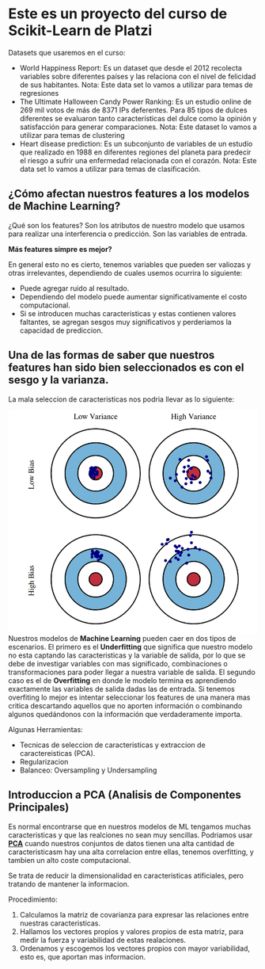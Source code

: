 # Este es un proyecto del curso de Scikit-Learn de Platzi

Datasets que usaremos en el curso:

- World Happiness Report: Es un dataset que desde el 2012 recolecta variables sobre diferentes países y las relaciona con el nivel de felicidad de sus habitantes. Nota: Este data set lo vamos a utilizar para temas de regresiones
- The Ultimate Halloween Candy Power Ranking: Es un estudio online de 269 mil votos de más de 8371 IPs deferentes. Para 85 tipos de dulces diferentes se evaluaron tanto características del dulce como la opinión y satisfacción para generar comparaciones. Nota: Este dataset lo vamos a utilizar para temas de clustering
- Heart disease prediction: Es un subconjunto de variables de un estudio que realizado en 1988 en diferentes regiones del planeta para predecir el riesgo a sufrir una enfermedad relacionada con el corazón. Nota: Este data set lo vamos a utilizar para temas de clasificación.

## **¿Cómo afectan nuestros features a los modelos de Machine Learning?**

¿Qué son los features? Son los atributos de nuestro modelo que usamos para realizar una interferencia o predicción. Son las variables de entrada.

**Más features simpre es mejor?**

En general esto no es cierto, tenemos variables que pueden ser valiozas y otras irrelevantes, dependiendo de cuales usemos ocurrira lo siguiente:

- Puede agregar ruido al resultado.
- Dependiendo del modelo puede aumentar significativamente el costo computacional.
- Si se introducen muchas caracteristicas y estas contienen valores faltantes, se agregan sesgos muy significativos y perderiamos la capacidad de prediccion.

## **Una de las formas de saber que nuestros features han sido bien seleccionados es con el sesgo y la varianza.**

La mala seleccion de caracteristicas nos podria llevar as lo siguiente:

<img src="/Images/Markdown/var_bias.png"
     alt="Markdown Monster icon"
     style="float: left; margin-right: 10px;" />

Nuestros modelos de **Machine Learning** pueden caer en dos tipos de escenarios. El primero es el **Underfitting** que significa que nuestro modelo no esta captando las caracteristicas y la variable de salida, por lo que se debe de investigar variables con mas significado, combinaciones o transformaciones para poder llegar a nuestra variable de salida. El segundo caso es el de **Overfitting** en donde le modelo termina es aprendiendo exactamente las variables de salida dadas las de entrada.  Si tenemos overfiting lo mejor es intentar seleccionar los features de una manera mas critica descartando aquellos que no aporten información o combinando algunos quedándonos con la información que verdaderamente importa.

Algunas Herramientas:

- Tecnicas de seleccion de caracteristicas y extraccion de caractereisticas (PCA).
- Regularizacion
- Balanceo: Oversampling y Undersampling

## Introduccion a PCA (Analisis de Componentes Principales)

Es normal encontrarse que en nuestros modelos de ML tengamos muchas caracteristicas y que las realciones no sean muy sencillas. Podriamos usar [**PCA**](https://www.youtube.com/watch?v=AniiwysJ-2Y&t=1117s) cuando nuestros conjuntos de datos tienen una alta cantidad de caracteristicasm hay una alta correlacion entre ellas, tenemos overfitting, y tambien un  alto coste computacional.

Se trata de reducir la dimensionalidad en caracteristicas atificiales, pero tratando de mantener la informacion.

Procedimiento:

1. Calculamos la matriz de covarianza para expresar las relaciones entre nuestras caracteristicas.
2. Hallamos los vectores propios y valores propios de esta matriz, para medir la fuerza y variabilidad de estas realaciones.
3. Ordenamos y escogemos los vectores propios con mayor variabilidad, esto es, que aportan mas informacion.

